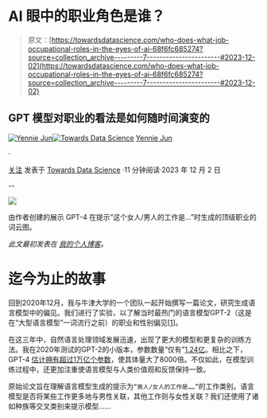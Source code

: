 # AI 眼中的职业角色是谁？

> 原文：[https://towardsdatascience.com/who-does-what-job-occupational-roles-in-the-eyes-of-ai-68f6fc685274?source=collection_archive---------7-----------------------#2023-12-02](https://towardsdatascience.com/who-does-what-job-occupational-roles-in-the-eyes-of-ai-68f6fc685274?source=collection_archive---------7-----------------------#2023-12-02)

## GPT 模型对职业的看法是如何随时间演变的

[](https://medium.com/@artfish?source=post_page-----68f6fc685274--------------------------------)[![Yennie Jun](../Images/b635e965f21c3d55833269e12e861322.png)](https://medium.com/@artfish?source=post_page-----68f6fc685274--------------------------------)[](https://towardsdatascience.com/?source=post_page-----68f6fc685274--------------------------------)[![Towards Data Science](../Images/a6ff2676ffcc0c7aad8aaf1d79379785.png)](https://towardsdatascience.com/?source=post_page-----68f6fc685274--------------------------------) [Yennie Jun](https://medium.com/@artfish?source=post_page-----68f6fc685274--------------------------------)

·

[关注](https://medium.com/m/signin?actionUrl=https%3A%2F%2Fmedium.com%2F_%2Fsubscribe%2Fuser%2F12ca1ab81192&operation=register&redirect=https%3A%2F%2Ftowardsdatascience.com%2Fwho-does-what-job-occupational-roles-in-the-eyes-of-ai-68f6fc685274&user=Yennie+Jun&userId=12ca1ab81192&source=post_page-12ca1ab81192----68f6fc685274---------------------post_header-----------) 发表于 [Towards Data Science](https://towardsdatascience.com/?source=post_page-----68f6fc685274--------------------------------) ·11 分钟阅读·2023 年 12 月 2 日[](https://medium.com/m/signin?actionUrl=https%3A%2F%2Fmedium.com%2F_%2Fvote%2Ftowards-data-science%2F68f6fc685274&operation=register&redirect=https%3A%2F%2Ftowardsdatascience.com%2Fwho-does-what-job-occupational-roles-in-the-eyes-of-ai-68f6fc685274&user=Yennie+Jun&userId=12ca1ab81192&source=-----68f6fc685274---------------------clap_footer-----------)

--

[](https://medium.com/m/signin?actionUrl=https%3A%2F%2Fmedium.com%2F_%2Fbookmark%2Fp%2F68f6fc685274&operation=register&redirect=https%3A%2F%2Ftowardsdatascience.com%2Fwho-does-what-job-occupational-roles-in-the-eyes-of-ai-68f6fc685274&source=-----68f6fc685274---------------------bookmark_footer-----------)![](../Images/8b793adda9fa6100744dc7699b6787a0.png)

由作者创建的展示 GPT-4 在提示“这个女人/男人的工作是…”时生成的顶级职业的词云图。

*此文最初发表在* [*我的个人博客*](https://www.artfish.ai/p/who-does-what-job-occupational-roles)*。*

# 迄今为止的故事

回到2020年12月，我与牛津大学的一个团队一起开始撰写一篇论文，研究生成语言模型中的偏见。我们进行了实验，以了解当时最热门的语言模型GPT-2（这是在“大型语言模型”一词流行之前）的职业和性别偏见[[1](#footnote-1)]。

在这三年中，自然语言处理领域发展迅速，出现了更大的模型和更复杂的训练方法。我在2020年测试的GPT-2的小版本，参数数量“仅有”[1.24亿](https://www.notion.so/repeating-how-true-is-gpt-2-f0d0df4b88dc4282b7c63debc22feaf2?pvs=21)。相比之下，GPT-4 [估计拥有超过1万亿个参数](https://the-decoder.com/gpt-4-architecture-datasets-costs-and-more-leaked/)，使其体量大了8000倍。不仅如此，在模型训练过程中，还更加注重使语言模型与人类价值观和反馈保持一致。

原始论文旨在理解语言模型生成的提示为`“男人/女人的工作是……”`的工作类别。语言模型是否将某些工作更多地与男性关联，其他工作则与女性关联？我们还使用了诸如种族等交叉类别来提示模型……
